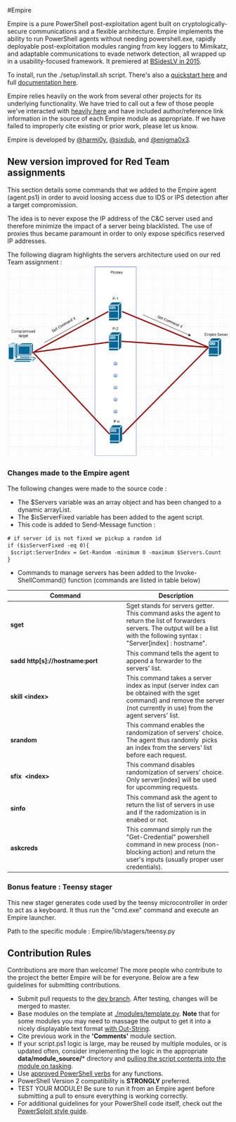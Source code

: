 #Empire

Empire is a pure PowerShell post-exploitation agent built on cryptologically-secure communications and a flexible architecture. Empire implements the ability to run PowerShell agents without needing powershell.exe, rapidly deployable post-exploitation modules ranging from key loggers to Mimikatz, and adaptable communications to evade network detection, all wrapped up in a usability-focused framework. It premiered at [BSidesLV in 2015](https://www.youtube.com/watch?v=Pq9t59w0mUI).

To install, run the ./setup/install.sh script. There's also a [quickstart here](http://www.powershellempire.com/?page_id=110) and full [documentation here](http://www.powershellempire.com/?page_id=83).

Empire relies heavily on the work from several other projects for its underlying functionality. We have tried to call out a few of those people we've interacted with [heavily here](http://www.powershellempire.com/?page_id=2) and have included author/reference link information in the source of each Empire module as appropriate. If we have failed to improperly cite existing or prior work, please let us know.

Empire is developed by [@harmj0y](https://twitter.com/harmj0y), [@sixdub](https://twitter.com/sixdub), and [@enigma0x3](https://twitter.com/enigma0x3).

## New version improved for Red Team assignments

This section details some commands that we added to the Empire agent (agent.ps1) in order to avoid loosing access due to IDS or IPS detection after a target compromission.

The idea is to never expose the IP address of the C&C server used and therefore minimize the impact of a server being blacklisted. The use of proxies thus became paramount in order to only expose spécifics reserved IP addresses.

The following diagram highlights the servers architecture used on our red Team assignment :
![servers architecture](/servers-architecture.jpg)

### Changes made to the Empire agent

The following changes were made to the source code :
* The $Servers variable was an array object and has been changed to a dynamic arrayList.
* The $isServerFixed variable has been added to the agent script.
* This code is added to Send-Message function :
```
# if server id is not fixed we pickup a random id
if ($isServerFixed -eq 0){
 $script:ServerIndex = Get-Random -minimum 0 -maximum $Servers.Count
}
```
* Commands to manage servers has been added to the Invoke-ShellCommand() function (commands are listed in table below)

<table>
<thead>
    <tr>
      <th style="width: 250px">Command</th>
      <th>Description</th>
    </tr>
  </thead>
<tbody>
<tr>
<td><b>sget</b></td>
<td>Sget stands for servers getter. This command asks the agent to return the list of forwarders servers. The output will be a list with the following syntax : "Server[index] : hostname".</td>
</tr>
<tr>
<td><b>sadd http[s]://hostname:port</b></td>
<td>This command tells the agent to append a forwarder to the servers' list.</td>
</tr>
<tr>
<td><b>skill &lt;index&gt;</b></td>
<td>This command takes a server index as input (server index can be obtained with the sget command) and remove the server (not currently in use) from the agent servers' list.</td>
</tr>
<tr>
<td><b>srandom</b></td>
<td>This command enables the randomization of servers' choice. The agent thus randomly  picks an index from the servers' list before each request.</td>
</tr>
<tr>
<td><b>sfix  &lt;index&gt;</b></td>
<td>This command disables randomization of servers' choice. Only server[index] will be used for upcomming requests.</td>
</tr>
<tr>
<td><b>sinfo</b></td>
<td>This command ask the agent to return the list of servers in use and if the radomization is in enabed or not.</td>
</tr>
<tr>
<td><b>askcreds</b></td>
<td>This command simply run the "Get-Credential" powershell command in new process (non-blocking action) and return the user's inputs (usually proper user credentials).</td>
</tr>
</tbody>
</table>

### Bonus feature : Teensy stager
This new stager generates code used by the teensy microcontroller in order to act as a keyboard. It thus run the "cmd.exe" command and execute an Empire launcher.

Path to the specific module : Empire/lib/stagers/teensy.py

## Contribution Rules

Contributions are more than welcome! The more people who contribute to the project the better Empire will be for everyone. Below are a few guidelines for submitting contributions.

* Submit pull requests to the [dev branch](https://github.com/powershellempire/Empire/tree/dev). After testing, changes will be merged to master.
* Base modules on the template at [./modules/template.py](https://github.com/PowerShellEmpire/Empire/blob/dev/lib/modules/template.py). **Note** that for some modules you may need to massage the output to get it into a nicely displayable text format [with Out-String](https://github.com/PowerShellEmpire/Empire/blob/0cbdb165a29e4a65ad8dddf03f6f0e36c33a7350/lib/modules/situational_awareness/network/powerview/get_user.py#L111).
* Cite previous work in the **'Comments'** module section.
* If your script.ps1 logic is large, may be reused by multiple modules, or is updated often, consider implementing the logic in the appropriate **data/module_source/*** directory and [pulling the script contents into the module on tasking](https://github.com/PowerShellEmpire/Empire/blob/0cbdb165a29e4a65ad8dddf03f6f0e36c33a7350/lib/modules/situational_awareness/network/powerview/get_user.py#L85-L95).
* Use [approved PowerShell verbs](https://technet.microsoft.com/en-us/library/ms714428(v=vs.85).aspx) for any functions.
* PowerShell Version 2 compatibility is **STRONGLY** preferred. 
* TEST YOUR MODULE! Be sure to run it from an Empire agent before submitting a pull to ensure everything is working correctly.
* For additional guidelines for your PowerShell code itself, check out the [PowerSploit style guide](https://github.com/PowerShellMafia/PowerSploit/blob/master/README.md).
